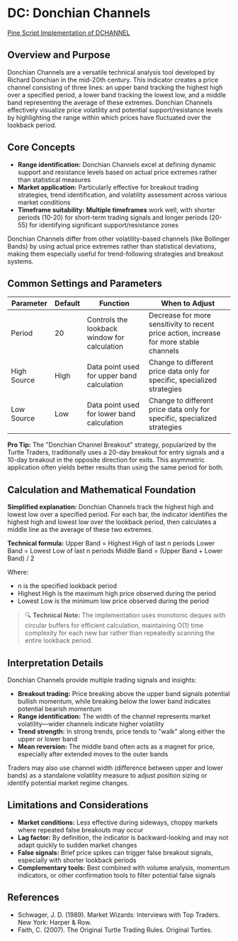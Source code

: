 # DC: Donchian Channels

[Pine Script Implementation of DCHANNEL](https://github.com/mihakralj/pinescript/blob/main/indicators/channels/dchannel.pine)

## Overview and Purpose

Donchian Channels are a versatile technical analysis tool developed by Richard Donchian in the mid-20th century. This indicator creates a price channel consisting of three lines: an upper band tracking the highest high over a specified period, a lower band tracking the lowest low, and a middle band representing the average of these extremes. Donchian Channels effectively visualize price volatility and potential support/resistance levels by highlighting the range within which prices have fluctuated over the lookback period.

## Core Concepts

* **Range identification:** Donchian Channels excel at defining dynamic support and resistance levels based on actual price extremes rather than statistical measures
* **Market application:** Particularly effective for breakout trading strategies, trend identification, and volatility assessment across various market conditions
* **Timeframe suitability:** **Multiple timeframes** work well, with shorter periods (10-20) for short-term trading signals and longer periods (20-55) for identifying significant support/resistance zones

Donchian Channels differ from other volatility-based channels (like Bollinger Bands) by using actual price extremes rather than statistical deviations, making them especially useful for trend-following strategies and breakout systems.

## Common Settings and Parameters

| Parameter | Default | Function | When to Adjust |
|-----------|---------|----------|---------------|
| Period | 20 | Controls the lookback window for calculation | Decrease for more sensitivity to recent price action, increase for more stable channels |
| High Source | High | Data point used for upper band calculation | Change to different price data only for specific, specialized strategies |
| Low Source | Low | Data point used for lower band calculation | Change to different price data only for specific, specialized strategies |

**Pro Tip:** The "Donchian Channel Breakout" strategy, popularized by the Turtle Traders, traditionally uses a 20-day breakout for entry signals and a 10-day breakout in the opposite direction for exits. This asymmetric application often yields better results than using the same period for both.

## Calculation and Mathematical Foundation

**Simplified explanation:**
Donchian Channels track the highest high and lowest low over a specified period. For each bar, the indicator identifies the highest high and lowest low over the lookback period, then calculates a middle line as the average of these two extremes.

**Technical formula:**
Upper Band = Highest High of last n periods
Lower Band = Lowest Low of last n periods
Middle Band = (Upper Band + Lower Band) / 2

Where:
- n is the specified lookback period
- Highest High is the maximum high price observed during the period
- Lowest Low is the minimum low price observed during the period

> 🔍 **Technical Note:** The implementation uses monotonic deques with circular buffers for efficient calculation, maintaining O(1) time complexity for each new bar rather than repeatedly scanning the entire lookback period.

## Interpretation Details

Donchian Channels provide multiple trading signals and insights:

- **Breakout trading:** Price breaking above the upper band signals potential bullish momentum, while breaking below the lower band indicates potential bearish momentum
- **Range identification:** The width of the channel represents market volatility—wider channels indicate higher volatility
- **Trend strength:** In strong trends, price tends to "walk" along either the upper or lower band
- **Mean reversion:** The middle band often acts as a magnet for price, especially after extended moves to the outer bands

Traders may also use channel width (difference between upper and lower bands) as a standalone volatility measure to adjust position sizing or identify potential market regime changes.

## Limitations and Considerations

* **Market conditions:** Less effective during sideways, choppy markets where repeated false breakouts may occur
* **Lag factor:** By definition, the indicator is backward-looking and may not adapt quickly to sudden market changes
* **False signals:** Brief price spikes can trigger false breakout signals, especially with shorter lookback periods
* **Complementary tools:** Best combined with volume analysis, momentum indicators, or other confirmation tools to filter potential false signals

## References

- Schwager, J. D. (1989). Market Wizards: Interviews with Top Traders. New York: Harper & Row.
- Faith, C. (2007). The Original Turtle Trading Rules. Original Turtles.
